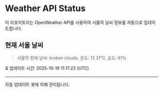 
# Weather API Status

이 리포지토리는 OpenWeather API를 사용하여 서울의 날씨 정보를 자동으로 업데이트합니다.

## 현재 서울 날씨
> 서울의 현재 날씨: broken clouds, 온도: 12.31°C, 습도: 61%

⏳ 업데이트 시간: 2025-10-19 11:17:22 (UTC)

---
자동 업데이트 봇에 의해 관리됩니다.
